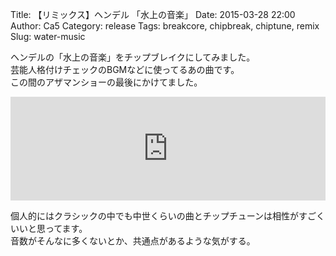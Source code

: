 Title: 【リミックス】ヘンデル 「水上の音楽」
Date: 2015-03-28 22:00
Author: Ca5
Category: release
Tags: breakcore, chipbreak, chiptune, remix
Slug: water-music

ヘンデルの「水上の音楽」をチップブレイクにしてみました。  
芸能人格付けチェックのBGMなどに使ってるあの曲です。  
この間のアザマンショーの最後にかけてました。

<iframe width="100%" height="166" scrolling="no" frameborder="no" src="https://w.soundcloud.com/player/?url=https%3A//api.soundcloud.com/tracks/196975219&amp;color=ff5500&amp;auto_play=false&amp;hide_related=false&amp;show_comments=true&amp;show_user=true&amp;show_reposts=false"></iframe>

個人的にはクラシックの中でも中世くらいの曲とチップチューンは相性がすごくいいと思ってます。  
音数がそんなに多くないとか、共通点があるような気がする。
